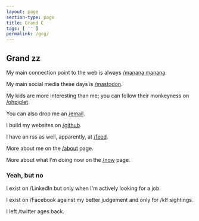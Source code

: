 ```yaml
---
layout: page
section-type: page
title: Grand C
tags: [ '' ]
permalink: /gcg/
---
```


## Grand zz

My main connection point to the web is always [/manana manana](https://mananamanana.com).

My main social media these days is [/mastodon](https://mas.to/@jimkennedy).

My kids are more interesting than me; you can follow their monkeyness on [/ohpiglet](https://ohpiglet.github.io/ohpiglet/).

You can also drop me an [/email](mailto:jimken123@gmail.com).

I build my websites on [/github](https://github.com/jimken123).

I have an rss as well, apparently, at [/feed](https://mananamanana.com/feed.xml).

More about me on the [/about](https://mananamanana.com/about) page.

More about what I'm doing now on the [/now](https://mananamanana.com/now) page.

### Yeah, but no

I exist on /LinkedIn but only when I'm actively looking for a job.

I exist on /Facebook against my better judgement and only for /klf sightings.

I left /twitter ages back.
